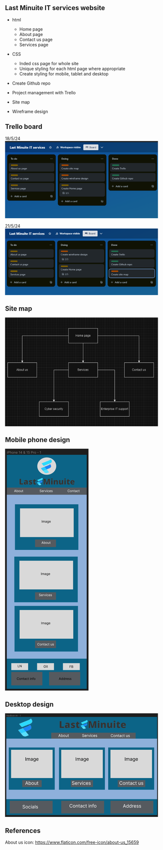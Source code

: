 ## Last Minuite IT services website

- html
    - Home page
    - About page
    - Contact us page
    - Services page

- CSS
    - Inded css page for whole site
    - Unique styling for each html page where appropriate 
    - Create styling for mobile, tablet and desktop

- Create Github repo
- Project management with Trello
- Site map
- Wireframe design 

## Trello board
18/5/24
![Trello_Board](/images/Trello/Trello-15-5-24.png)

21/5/24
![Trello_Board](/images/Trello/Trello-21-5-24.png)

## Site map
![Sitemap](/images/Sitemap.png)

## Mobile phone design
![phone](/images/Design/Phone.png)

## Desktop design
![desktop](/images/Design/Desktop.png)

## References
About us icon: https://www.flaticon.com/free-icon/about-us_15659